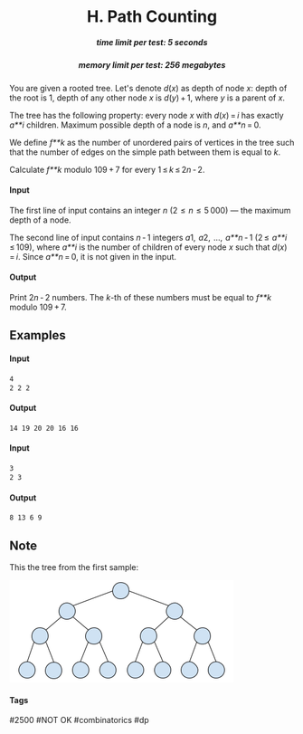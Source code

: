 <h1 style='text-align: center;'> H. Path Counting</h1>

<h5 style='text-align: center;'>time limit per test: 5 seconds</h5>
<h5 style='text-align: center;'>memory limit per test: 256 megabytes</h5>

You are given a rooted tree. Let's denote *d*(*x*) as depth of node *x*: depth of the root is 1, depth of any other node *x* is *d*(*y*) + 1, where *y* is a parent of *x*.

The tree has the following property: every node *x* with *d*(*x*) = *i* has exactly *a**i* children. Maximum possible depth of a node is *n*, and *a**n* = 0.

We define *f**k* as the number of unordered pairs of vertices in the tree such that the number of edges on the simple path between them is equal to *k*.

Calculate *f**k* modulo 109 + 7 for every 1 ≤ *k* ≤ 2*n* - 2.

#### Input

The first line of input contains an integer *n* (2  ≤  *n*  ≤  5 000) — the maximum depth of a node.

The second line of input contains *n* - 1 integers *a*1,  *a*2,  ...,  *a**n* - 1 (2 ≤  *a**i*  ≤ 109), where *a**i* is the number of children of every node *x* such that *d*(*x*) = *i*. Since *a**n* = 0, it is not given in the input.

#### Output

Print 2*n* - 2 numbers. The *k*-th of these numbers must be equal to *f**k* modulo 109 + 7.

## Examples

#### Input


```text
4  
2 2 2  

```
#### Output


```text
14 19 20 20 16 16 
```
#### Input


```text
3  
2 3  

```
#### Output


```text
8 13 6 9 
```
## Note

This the tree from the first sample: 

 ![](images/81cc5f2767d9eec33aa1efcb47ef6a4872480934.png) 

#### Tags 

#2500 #NOT OK #combinatorics #dp 